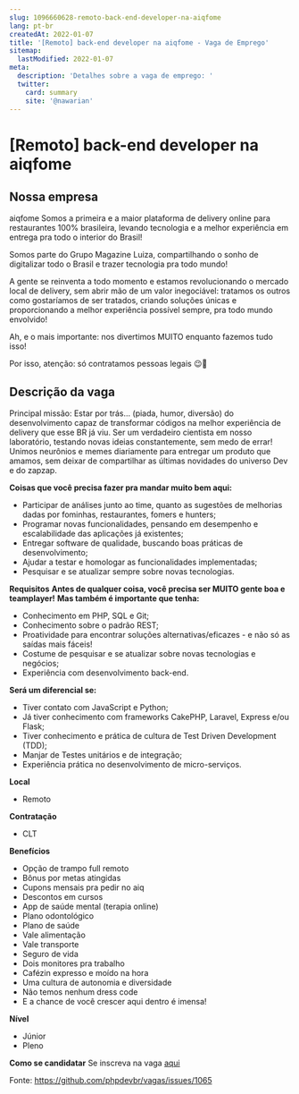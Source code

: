 ```yaml
---
slug: 1096660628-remoto-back-end-developer-na-aiqfome
lang: pt-br
createdAt: 2022-01-07
title: '[Remoto] back-end developer na aiqfome - Vaga de Emprego'
sitemap:
  lastModified: 2022-01-07
meta:
  description: 'Detalhes sobre a vaga de emprego: '
  twitter:
    card: summary
    site: '@nawarian'
---
```


# [Remoto] back-end developer na aiqfome

## Nossa empresa ##
aiqfome
Somos a primeira e a maior plataforma de delivery online para restaurantes 100% brasileira, levando tecnologia e a melhor experiência em entrega pra todo o interior do Brasil!

Somos parte do Grupo Magazine Luiza, compartilhando o sonho de digitalizar todo o Brasil e trazer tecnologia pra todo mundo!

A gente se reinventa a todo momento e estamos revolucionando o mercado local de delivery, sem abrir mão de um valor inegociável: tratamos os outros como gostaríamos de ser tratados, criando soluções únicas e proporcionando a melhor experiência possível sempre, pra todo mundo envolvido!

Ah, e o mais importante: nos divertimos MUITO enquanto fazemos tudo isso!

Por isso, atenção: só contratamos pessoas legais 😉💜

## Descrição da vaga ##
Principal missão: Estar por trás... (piada, humor, diversão) do desenvolvimento capaz de transformar códigos na melhor experiência de delivery que esse BR já viu. Ser um verdadeiro cientista em nosso laboratório, testando novas ideias constantemente, sem medo de errar! Unimos neurônios e memes diariamente para entregar um produto que amamos, sem deixar de compartilhar as últimas novidades do universo Dev e do zapzap.

**Coisas que você precisa fazer pra mandar muito bem aqui:**

- Participar de análises junto ao time, quanto as sugestões de melhorias dadas por fominhas, restaurantes, fomers e hunters;
- Programar novas funcionalidades, pensando em desempenho e escalabilidade das aplicações já existentes;
- Entregar software de qualidade, buscando boas práticas de desenvolvimento;
- Ajudar a testar e homologar as funcionalidades implementadas;
- Pesquisar e se atualizar sempre sobre novas tecnologias.

**Requisitos**
**Antes de qualquer coisa, você precisa ser MUITO gente boa e teamplayer!**
**Mas também é importante que tenha:**

- Conhecimento em PHP, SQL e Git;
- Conhecimento sobre o padrão REST;
- Proatividade para encontrar soluções alternativas/eficazes - e não só as saídas mais fáceis!
- Costume de pesquisar e se atualizar sobre novas tecnologias e negócios;
- Experiência com desenvolvimento back-end.

**Será um diferencial se:**

- Tiver contato com JavaScript e Python;
- Já tiver conhecimento com frameworks CakePHP, Laravel, Express e/ou Flask;
- Tiver conhecimento e prática de cultura de Test Driven Development (TDD);
- Manjar de Testes unitários e de integração;
- Experiência prática no desenvolvimento de micro-serviços.

**Local**

- Remoto

**Contratação**

- CLT

**Benefícios**

- Opção de trampo full remoto
- Bônus por metas atingidas
- Cupons mensais pra pedir no aiq
- Descontos em cursos
- App de saúde mental (terapia online)
- Plano odontológico
- Plano de saúde
- Vale alimentação
- Vale transporte
- Seguro de vida
- Dois monitores pra trabalho
- Cafézin expresso e moído na hora
- Uma cultura de autonomia e diversidade
- Não temos nenhum dress code
- E a chance de você crescer aqui dentro é imensa!

**Nível**

- Júnior
- Pleno

**Como se candidatar**
Se inscreva na vaga [aqui](https://aiqfome.gupy.io/jobs/1427394)


Fonte: https://github.com/phpdevbr/vagas/issues/1065